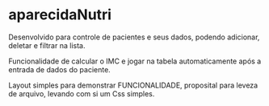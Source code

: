 # aparecidaNutri
Desenvolvido para controle de pacientes e seus dados, podendo adicionar, deletar e filtrar na lista.

Funcionalidade de calcular o IMC e jogar na tabela automaticamente após a entrada de dados do paciente.

Layout simples para demonstrar FUNCIONALIDADE, proposital para leveza de arquivo, levando com si um Css simples.
